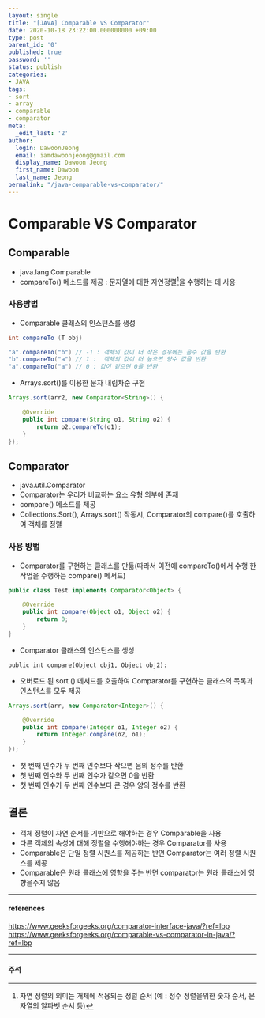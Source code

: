 ```yaml
---
layout: single
title: "[JAVA] Comparable VS Comparator"
date: 2020-10-18 23:22:00.000000000 +09:00
type: post
parent_id: '0'
published: true
password: ''
status: publish
categories:
- JAVA
tags:
- sort
- array
- comparable
- comparator
meta:
  _edit_last: '2'
author:
  login: DawoonJeong
  email: iamdawoonjeong@gmail.com
  display_name: Dawoon Jeong
  first_name: Dawoon
  last_name: Jeong
permalink: "/java-comparable-vs-comparator/"
---
```

# Comparable VS Comparator

## Comparable
- java.lang.Comparable
- compareTo() 메소드를 제공 : 문자열에 대한 자연정렬[^1]을 수행하는 데 사용

### 사용방법

- Comparable 클래스의 인스턴스를 생성

```java
int compareTo (T obj)

"a".compareTo("b") // -1 : 객체의 값이 더 작은 경우에는 음수 값을 반환
"b".compareTo("a") // 1 :  객체의 값이 더 높으면 양수 값을 반환
"a".compareTo("a") // 0 : 값이 같으면 0을 반환
```

- Arrays.sort()를 이용한 문자 내림차순 구현  

```java
Arrays.sort(arr2, new Comparator<String>() {

    @Override
    public int compare(String o1, String o2) {
        return o2.compareTo(o1);
    }
});
```

## Comparator
- java.util.Comparator
- Comparator는 우리가 비교하는 요소 유형 외부에 존재
- compare() 메소드를 제공
- Collections.Sort(), Arrays.sort() 작동시, Comparator의 compare()를 호출하여 객체를 정렬

### 사용 방법

- Comparator를 구현하는 클래스를 만듦(따라서 이전에 compareTo()에서 수행 한 작업을 수행하는 compare() 메서드)

```java
public class Test implements Comparator<Object> {

    @Override
    public int compare(Object o1, Object o2) {
        return 0;
    }
}
```

- Comparator 클래스의 인스턴스를 생성

```
public int compare(Object obj1, Object obj2):
```

- 오버로드 된 sort () 메서드를 호출하여 Comparator를 구현하는 클래스의 목록과 인스턴스를 모두 제공

```java
Arrays.sort(arr, new Comparator<Integer>() {

    @Override
    public int compare(Integer o1, Integer o2) {
        return Integer.compare(o2, o1);
    }
});
```

- 첫 번째 인수가 두 번째 인수보다 작으면 음의 정수를 반환
- 첫 번째 인수와 두 번째 인수가 같으면 0을 반환
- 첫 번째 인수가 두 번째 인수보다 큰 경우 양의 정수를 반환



## 결론

- 객체 정렬이 자연 순서를 기반으로 해야하는 경우 Comparable을 사용
- 다른 객체의 속성에 대해 정렬을 수행해야하는 경우 Comparator를 사용
- Comparable은 단일 정렬 시퀀스를 제공하는 반면 Comparator는 여러 정렬 시퀀스를 제공
- Comparable은 원래 클래스에 영향을 주는 반면 comparator는 원래 클래스에 영향을주지 않음


---

#### references
<https://www.geeksforgeeks.org/comparator-interface-java/?ref=lbp>  
<https://www.geeksforgeeks.org/comparable-vs-comparator-in-java/?ref=lbp>



---

#### 주석

[^1]: 자연 정렬의 의미는 개체에 적용되는 정렬 순서 (예 : 정수 정렬을위한 숫자 순서, 문자열의 알파벳 순서 등)
